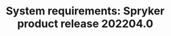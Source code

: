 ---
title: 'System requirements: Spryker product release 202204.0'
description: System requirements for Spryker SCOS 202204.0
template: concept-topic-template
---